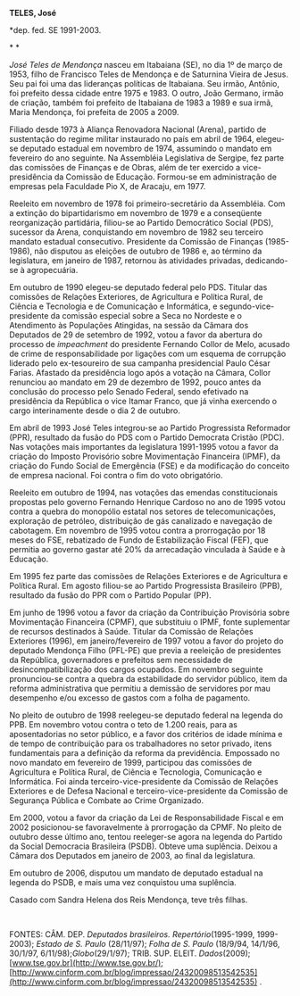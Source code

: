 **TELES, José**

\*dep. fed. SE 1991-2003.

* *

*José Teles de Mendonça* nasceu em Itabaiana (SE), no dia 1º de março de
1953, filho de Francisco Teles de Mendonça e de Saturnina Vieira de
Jesus. Seu pai foi uma das lideranças políticas de Itabaiana. Seu irmão,
Antônio, foi prefeito dessa cidade entre 1975 e 1983. O outro, João
Germano, irmão de criação, também foi prefeito de Itabaiana de 1983 a
1989 e sua irmã, Maria Mendonça, foi prefeita de 2005 a 2009.

Filiado desde 1973 à Aliança Renovadora Nacional (Arena), partido de
sustentação do regime militar instaurado no país em abril de 1964,
elegeu-se deputado estadual em novembro de 1974, assumindo o mandato em
fevereiro do ano seguinte. Na Assembléia Legislativa de Sergipe, fez
parte das comissões de Finanças e de Obras, além de ter exercido a
vice-presidência da Comissão de Educação. Formou-se em administração de
empresas pela Faculdade Pio X, de Aracaju, em 1977.

Reeleito em novembro de 1978 foi primeiro-secretário da Assembléia. Com
a extinção do bipartidarismo em novembro de 1979 e a conseqüente
reorganização partidária, filiou-se ao Partido Democrático Social (PDS),
sucessor da Arena, conquistando em novembro de 1982 seu terceiro mandato
estadual consecutivo. Presidente da Comissão de Finanças (1985-1986),
não disputou as eleições de outubro de 1986 e, ao término da
legislatura, em janeiro de 1987, retornou às atividades privadas,
dedicando-se à agropecuária.

Em outubro de 1990 elegeu-se deputado federal pelo PDS. Titular das
comissões de Relações Exteriores, de Agricultura e Política Rural, de
Ciência e Tecnologia e de Comunicação e Informática, e
segundo-vice-presidente da comissão especial sobre a Seca no Nordeste e
o Atendimento às Populações Atingidas, na sessão da Câmara dos Deputados
de 29 de setembro de 1992, votou a favor da abertura do processo de
*impeachment* do presidente Fernando Collor de Melo, acusado de crime de
responsabilidade por ligações com um esquema de corrupção liderado pelo
ex-tesoureiro de sua campanha presidencial Paulo César Farias. Afastado
da presidência logo após a votação na Câmara, Collor renunciou ao
mandato em 29 de dezembro de 1992, pouco antes da conclusão do processo
pelo Senado Federal, sendo efetivado na presidência da República o vice
Itamar Franco, que já vinha exercendo o cargo interinamente desde o dia
2 de outubro.

Em abril de 1993 José Teles integrou-se ao Partido Progressista
Reformador (PPR), resultado da fusão do PDS com o Partido Democrata
Cristão (PDC). Nas votações mais importantes da legislatura 1991-1995
votou a favor da criação do Imposto Provisório sobre Movimentação
Financeira (IPMF), da criação do Fundo Social de Emergência (FSE) e da
modificação do conceito de empresa nacional. Foi contra o fim do voto
obrigatório.

Reeleito em outubro de 1994, nas votações das emendas constitucionais
propostas pelo governo Fernando Henrique Cardoso no ano de 1995 votou
contra a quebra do monopólio estatal nos setores de telecomunicações,
exploração de petróleo, distribuição de gás canalizado e navegação de
cabotagem. Em novembro de 1995 votou contra a prorrogação por 18 meses
do FSE, rebatizado de Fundo de Estabilização Fiscal (FEF), que permitia
ao governo gastar até 20% da arrecadação vinculada à Saúde e à Educação.

Em 1995 fez parte das comissões de Relações Exteriores e de Agricultura
e Política Rural. Em agosto filiou-se ao Partido Progressista Brasileiro
(PPB), resultado da fusão do PPR com o Partido Popular (PP).

Em junho de 1996 votou a favor da criação da Contribuição Provisória
sobre Movimentação Financeira (CPMF), que substituiu o IPMF, fonte
suplementar de recursos destinados à Saúde. Titular da Comissão de
Relações Exteriores (1996), em janeiro/fevereiro de 1997 votou a favor
do projeto do deputado Mendonça Filho (PFL-PE) que previa a reeleição de
presidentes da República, governadores e prefeitos sem necessidade de
desincompatibilização dos cargos ocupados. Em novembro seguinte
pronunciou-se contra a quebra da estabilidade do servidor público, item
da reforma administrativa que permitiu a demissão de servidores por mau
desempenho e/ou excesso de gastos com a folha de pagamento.

No pleito de outubro de 1998 reelegeu-se deputado federal na legenda do
PPB. Em novembro votou contra o teto de 1.200 reais, para as
aposentadorias no setor público, e a favor dos critérios de idade mínima
e de tempo de contribuição para os trabalhadores no setor privado, itens
fundamentais para a definição da reforma da previdência. Empossado no
novo mandato em fevereiro de 1999, participou das comissões de
Agricultura e Política Rural, de Ciência e Tecnologia, Comunicação e
Informática. Foi ainda terceiro-vice-presidente da Comissão de Relações
Exteriores e de Defesa Nacional e terceiro-vice-presidente da Comissão
de Segurança Pública e Combate ao Crime Organizado.

Em 2000, votou a favor da criação da Lei de Responsabilidade Fiscal e em
2002 posicionou-se favoravelmente à prorrogação da CPMF. No pleito de
outubro desse último ano, tentou reeleger-se agora na legenda do Partido
da Social Democracia Brasileira (PSDB). Obteve uma suplência. Deixou a
Câmara dos Deputados em janeiro de 2003, ao final da legislatura.

Em outubro de 2006, disputou um mandato de deputado estadual na legenda
do PSDB, e mais uma vez conquistou uma suplência.

Casado com Sandra Helena dos Reis Mendonça, teve três filhas.

 

FONTES: CÂM. DEP. *Deputados brasileiros. Repertório*(1995-1999,
1999-2003); *Estado de S. Paulo* (28/11/97); *Folha de S. Paulo*
(18/9/94, 14/1/96, 30/1/97, 6/11/98);*Globo*(29/1/97); TRIB. SUP. ELEIT.
*Dados*(2009); [www.tse.gov.br](http://www.tse.gov.br/);
[http://www.cinform.com.br/blog/impressao/24320098513542535](http://www.cinform.com.br/blog/impressao/24320098513542535)
.

 
